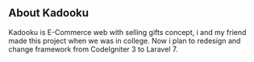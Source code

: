 ## About Kadooku
Kadooku is E-Commerce web with selling gifts concept, i and my friend made this project when we was in college. Now i plan to redesign and change framework from CodeIgniter 3 to Laravel 7.
